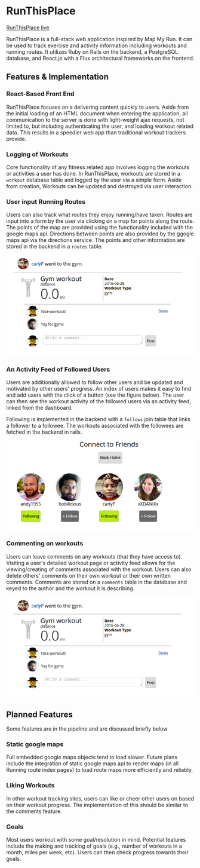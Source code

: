 # RunThisPlace

[RunThisPlace live][heroku]

[heroku]: https://runthisplace.xyz

RunThisPlace is a full-stack web application inspired by Map My Run. It can be used to track exercise and activity information including workouts and running routes. It utilizes Ruby on Rails on the backend, a PostgreSQL database, and React.js with a Flux architectural frameworks on the frontend.  

## Features & Implementation

### React-Based Front End
RunThisPlace focuses on a delivering content quickly to users. Aside from the initial loading of an HTML document when entering the application, all communication to the server is done with light-weight ajax requests, not limited to, but including authenticating the user, and loading workout related data. This results in a speedier web app than traditional workout trackers provide.


### Logging of Workouts

Core functionality of any fitness related app involves logging the workouts or activities a user has done. In RunThisPlace, workouts are stored in a `workout` database table and logged by the user via a simple form. Aside from creation, Workouts can be updated and destroyed via user interaction.


### User input Running Routes

Users can also track what routes they enjoy running/have taken. Routes are input into a form by the user via clicking on a map for points along the route. The points of the map are provided using the functionality included with the google maps api. Directions between points are also provided by the ggogle maps api via the directions service. The points and other information are stored in the backend in a `routes` table.

![routeMaking]


### An Activity Feed of Followed Users

Users are additionally allowed to follow other users and be updated and motivated by other users' progress. An index of users makes it easy to find and add users with the click of a button (see the figure below). The user can then see the workout activity of the followed users via an activity feed, linked from the dashboard.

Following is implemented in the backend with a  `follows` join table that links a follower to a followee. The workouts associated with the followees are fetched in the backend in rails.

![following]


### Commenting on workouts

Users can leave comments on any workouts (that they have access to). Visiting a user's detailed workout page or  activity feed allows for the viewing/creating of comments associated with the workout. Users can also delete others' comments on their own workout or their own written comments. Comments are stored on a `comments` table in the database and keyed to the author and the workout it is describing.

![comment]


## Planned Features

Some features are in the pipeline and are discussed briefly below


### Static google maps

Full embedded google maps objects tend to load slower. Future plans include the integration of static google maps api to render maps (in all Running route index pages) to load route maps more efficiently and reliably.


### Liking Workouts

In other workout tracking sites, users can like or cheer other users on based on their workout progress. The implementation of this should be similar to the comments feature.


### Goals

Most users workout with some goal/resolution in mind. Potential features include the making and tracking of goals (e.g., number of workouts in a month, miles per week, etc). Users can then check progress towards their goals.




[following]: ./docs/following.png
[comment]: ./docs/comment.png
[routeMaking]: ./docs/comment.png
[workouts]: ./docs/comment.png
